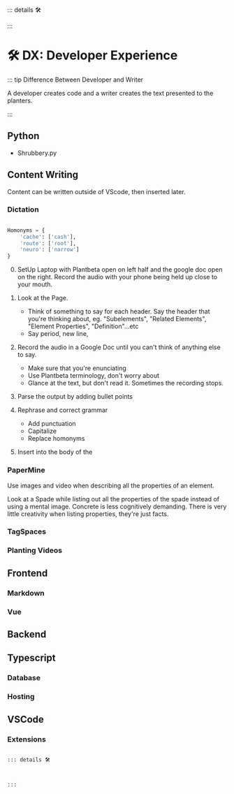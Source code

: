 ::: details 🛠



:::

# 🛠 DX: Developer Experience

::: tip Difference Between Developer and Writer

A developer creates code and a writer creates the text presented to the planters.

:::

## Python

- Shrubbery.py

## Content Writing

Content can be written outside of VScode, then inserted later.

### Dictation

```py

Homonyms = {
    'cache': ['cash'],
    'route': ['root'],
    'neuro': ['narrow']
}

```
0. SetUp Laptop with Plantbeta open on left half and the google doc open on the right. Record the audio with your phone being held up close to your mouth. 

1. Look at the Page. 
    - Think of something to say for each header. Say the header that you're thinking about, eg. "Subelements", "Related Elements", "Element Properties", "Definition"...etc
    - Say period, new line, 


2. Record the audio in a Google Doc until you can't think of anything else to say.
    - Make sure that you're enunciating
    - Use Plantbeta terminology, don't worry about 
    - Glance at the text, but don't read it. Sometimes the recording stops.

3. Parse the output by adding bullet points
4. Rephrase and correct grammar
    - Add punctuation
    - Capitalize
    - Replace homonyms
5. Insert into the body of the 

### PaperMine

Use images and video when describing all the properties of an element. 

Look at a Spade while listing out all the properties of the spade instead of using a mental image. Concrete is less cognitively demanding. There is very little creativity when listing properties, they're just facts.

### TagSpaces

### Planting Videos

## Frontend

### Markdown

### Vue

## Backend

## Typescript

### Database

### Hosting

## VSCode

### Extensions

```md

::: details 🛠



:::

```

